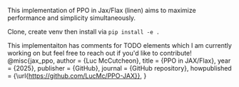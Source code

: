 This implementation of PPO in Jax/Flax (linen) aims to maximize performance and simplicity simultaneously.

Clone, create venv then install via `pip install -e .`

This implementaiton has comments for TODO elements which I am currently working on but feel free to reach out if you'd like to contribute!
@misc{jax_ppo,
  author = {Luc McCutcheon},
  title = {PPO in JAX/Flax},
  year = {2025},
  publisher = {GitHub},
  journal = {GitHub repository},
  howpublished = {\url{https://github.com/LucMc/PPO-JAX}},
}

